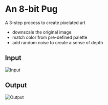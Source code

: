 # An 8-bit Pug

A 3-step process to create pixelated art
* downscale the original image
* match color from pre-defined palette
* add random noise to create a sense of depth

## Input
![Input](https://github.com/shawenyao/8bit_pug/blob/master/images/input.jpg)

## Output
![Output](https://github.com/shawenyao/8bit_pug/blob/master/images/output.jpg)
